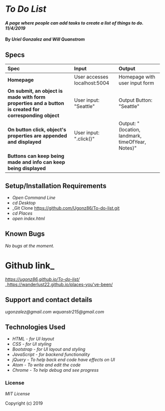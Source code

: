 # _To Do List_

#### _A page where people can add tasks to create a list of things to do. 11/4/2019_

#### By _**Uriel Gonzalez and Will Quanstrom**_

## Specs

| Spec               | Input          | Output |
| :-------------     | :------------- | :------------- |
| **Homepage** | User accesses localhost:5004 | Homepage with user input form |
| **On submit, an object is made with form properties and a button is created for corresponding object** | User input: "Seattle" | Output Button: "Seattle" |
| **On button click, object's properties are appended and displayed** | User input: ".click()" | Output: "(location, landmark, timeOfYear, Notes)" |
| **Buttons can keep being made and info can keep being displayed**|

## Setup/Installation Requirements

* _Open Command Line_
* _cd Desktop_
* _Git Clone https://github.com/Ugonz86/To-do-list.git
* _cd Places_
* _open index.html_

## Known Bugs

_No bugs at the moment._

# Github link_

_https://ugonz86.github.io/To-do-list/_
_https://wanderlust22.github.io/places-you've-been/

## Support and contact details

_ugonzalez@gmail.com_
_wquanstr215@gmail.com_

## Technologies Used

* _HTML - for UI layout_
* _CSS - for UI styling_
* _Bootstrap - for UI layout and styling_
* _JavaScript - for backend functionality_
* _jQuery - To help back end code have effects on UI_
* _Atom - To write and edit the code_
* _Chrome - To help debug and see progress_

### License

*MIT License*

Copyright (c) 2019
